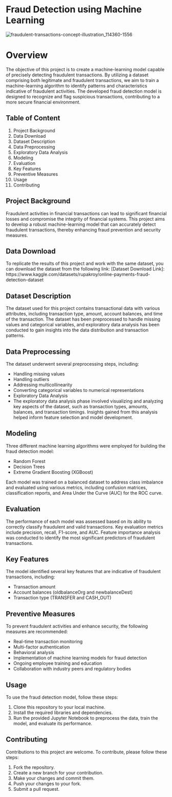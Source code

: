 # Fraud Detection using Machine Learning

![fraudulent-transactions-concept-illustration_114360-1556](https://github.com/cosmicishan/Anamoly-Detection/assets/37193732/82ea0e02-1dc7-4f01-940b-b4a6ff51ac7a)


<h1>Overview</h1>
The objective of this project is to create a machine-learning model capable of precisely detecting fraudulent transactions. By utilizing a dataset comprising both legitimate and fraudulent transactions, we aim to train a machine-learning algorithm to identify patterns and characteristics indicative of fraudulent activities. The developed fraud detection model is designed to recognize and flag suspicious transactions, contributing to a more secure financial environment.

<h2>Table of Content</h2>
<ol>
<li>Project Background</li>
<li>Data Download</li>
<li>Dataset Description</li>
<li>Data Preprocessing</li>
<li>Exploratory Data Analysis</li>
<li>Modeling</li>
<li>Evaluation</li>
<li>Key Features</li>
<li>Preventive Measures</li>
<li>Usage</li>
<li>Contributing</li>
</ol>

<h2>Project Background</h2>
Fraudulent activities in financial transactions can lead to significant financial losses and compromise the integrity of financial systems. This project aims to develop a robust machine-learning model that can accurately detect fraudulent transactions, thereby enhancing fraud prevention and security measures.

<h2>Data Download</h2>
To replicate the results of this project and work with the same dataset, you can download the dataset from the following link: 
[Dataset Download Link]: https://www.kaggle.com/datasets/rupakroy/online-payments-fraud-detection-dataset

<h2>Dataset Description</h2>
The dataset used for this project contains transactional data with various attributes, including transaction type, amount, account balances, and time of the transaction. The dataset has been preprocessed to handle missing values and categorical variables, and exploratory data analysis has been conducted to gain insights into the data distribution and transaction patterns.

<h2>Data Preprocessing</h2>
The dataset underwent several preprocessing steps, including:

* Handling missing values
* Handling outliers
* Addressing multicollinearity
* Converting categorical variables to numerical representations
* Exploratory Data Analysis
* The exploratory data analysis phase involved visualizing and analyzing key aspects of the dataset, such as transaction types, amounts, balances, and transaction timings. Insights gained from this analysis helped inform feature selection and model development.

<h2>Modeling</h2>
Three different machine learning algorithms were employed for building the fraud detection model:

* Random Forest
* Decision Trees
* Extreme Gradient Boosting (XGBoost)
  
Each model was trained on a balanced dataset to address class imbalance and evaluated using various metrics, including confusion matrices, classification reports, and Area Under the Curve (AUC) for the ROC curve.

<h2>Evaluation</h2>
The performance of each model was assessed based on its ability to correctly classify fraudulent and valid transactions. Key evaluation metrics include precision, recall, F1-score, and AUC. Feature importance analysis was conducted to identify the most significant predictors of fraudulent transactions.

<h2>Key Features</h2>

The model identified several key features that are indicative of fraudulent transactions, including:

* Transaction amount
* Account balances (oldbalanceOrg and newbalanceDest)
* Transaction type (TRANSFER and CASH_OUT)


<h2>Preventive Measures</h2>

To prevent fraudulent activities and enhance security, the following measures are recommended:

* Real-time transaction monitoring
* Multi-factor authentication
* Behavioral analysis
* Implementation of machine learning models for fraud detection
* Ongoing employee training and education
* Collaboration with industry peers and regulatory bodies

<h2>Usage</h2>
To use the fraud detection model, follow these steps:

<ol>
<li>Clone this repository to your local machine.</li>
<li>Install the required libraries and dependencies.</li>
<li>Run the provided Jupyter Notebook to preprocess the data, train the model, and evaluate its performance.</li>
</ol>

<h2>Contributing</h2>

Contributions to this project are welcome. To contribute, please follow these steps:

<ol>
<li>Fork the repository.</li>
<li>Create a new branch for your contribution.</li>
<li>Make your changes and commit them.</li>
<li>Push your changes to your fork.</li>
<li>Submit a pull request.</li>
</ol>
